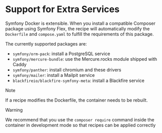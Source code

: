 # Support for Extra Services

Symfony Docker is extensible. When you install a compatible Composer package using Symfony Flex,
the recipe will automatically modify the `Dockerfile` and `compose.yaml` to fulfill the requirements of this package.

The currently supported packages are:

-   `symfony/orm-pack`: install a PostgreSQL service
-   `symfony/mercure-bundle`: use the Mercure.rocks module shipped with Caddy
-   `symfony/panther`: install chromium and these drivers
-   `symfony/mailer`: install a Mailpit service
-   `blackfireio/blackfire-symfony-meta`: install a Blackfire service

> [!NOTE]
> If a recipe modifies the Dockerfile, the container needs to be rebuilt.

> [!WARNING]
> We recommend that you use the `composer require` command inside the container in development mode so that recipes can be applied correctly
